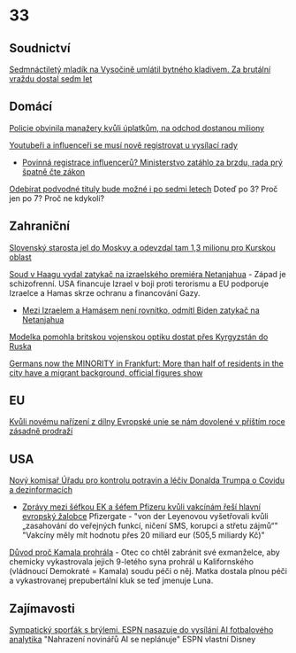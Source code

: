 # 33

## Soudnictví

[Sedmnáctiletý mladík na Vysočině umlátil bytného kladivem. Za brutální vraždu dostal sedm let](https://www.novinky.cz/clanek/krimi-sedmnactilety-mladik-na-vysocine-umlatil-bytneho-kladivem-za-brutalni-vrazdu-dostal-sedm-let-40498292)

## Domácí 

[Policie obvinila manažery kvůli úplatkům, na odchod dostanou miliony](https://www.seznamzpravy.cz/clanek/domaci-kauzy-policie-obvinila-manazery-kvuli-uplatkum-na-odchod-dostanou-miliony-265052)

[Youtubeři a influenceři se musí nově registrovat u vysílací rady](https://www.seznamzpravy.cz/clanek/domaci-zivot-v-cesku-youtuberi-a-influenceri-se-musi-nove-registrovat-u-vysilaci-rady-265001)
  * [Povinná registrace influencerů? Ministerstvo zatáhlo za brzdu, rada prý špatně čte zákon](https://www.echo24.cz/a/Hyx9m/zpravy-domov-evidence-influenceri-ministerstvo-brzda-rrtv-spatne-zakony)

[Odebírat podvodné tituly bude možné i po sedmi letech](https://www.novinky.cz/clanek/domaci-odebirat-podvodne-tituly-bude-mozne-i-po-sedmi-letech-40498067) Doteď po 3? Proč jen po 7? Proč ne kdykoli?

## Zahraniční

[Slovenský starosta jel do Moskvy a odevzdal tam 1,3 milionu pro Kurskou oblast](https://www.novinky.cz/clanek/zahranicni-evropa-slovensky-starosta-v-moskve-odevzdal-13-milionu-pro-kurskou-oblast-40498271)

[Soud v Haagu vydal zatykač na izraelského premiéra Netanjahua](https://www.novinky.cz/clanek/zahranicni-blizky-a-stredni-vychod-na-netanjahua-byl-vydan-mezinarodni-zatykac-40498236) - Západ je schizofrenní. USA financuje Izrael v boji proti terorismu a EU podporuje Izraelce a Hamas skrze ochranu a financování Gazy.
  *  [Mezi Izraelem a Hamásem není rovnítko, odmítl Biden zatykač na Netanjahua](https://www.novinky.cz/clanek/zahranicni-blizky-a-stredni-vychod-mezi-izraelem-a-hamasem-neni-rovnitko-odmitl-biden-zatykac-na-netanjahua-40498339)

[Modelka pomohla britskou vojenskou optiku dostat přes Kyrgyzstán do Ruska](https://www.idnes.cz/zpravy/zahranicni/rusko-ukrajina-britanie-sankce-modelka.A241121_191106_zahranicni_Ichuc)

[Germans now the MINORITY in Frankfurt: More than half of residents in the city have a migrant background, official figures show](https://www.dailymail.co.uk/news/article-4652002/Native-Germans-minority-Germany.html) 

## EU

[Kvůli novému nařízení z dílny Evropské unie se nám dovolené v příštím roce zásadně prodraží](https://www.cestovinky.cz/clanek/kvuli-novemu-narizeni-z-dilny-evropske-unie-se-nam-dovolene-v-pristim-roce-zasadnim-zpusobem)

## USA

[Nový komisař Úřadu pro kontrolu potravin a léčiv Donalda Trumpa o Covidu a dezinformacích](https://x.com/CecilieJilkova/status/1860682952817934585)
 * [Zprávy mezi šéfkou EK a šéfem Pfizeru kvůli vakcínám řeší hlavní evropský žalobce](https://www.seznamzpravy.cz/clanek/zahranicni-zpravy-mezi-sefkou-ek-a-sefem-pfizeru-kvuli-vakcinam-resi-hlavni-evropsky-zalobce-248911) Pfizergate - "von der Leyenovou vyšetřovali kvůli „zasahování do veřejných funkcí, ničení SMS, korupci a střetu zájmů“" "Vakcíny měly mít hodnotu přes 20 miliard eur (505,5 miliardy Kč)"

[Důvod proč Kamala prohrála](https://x.com/SethDillon/status/1860930943944360364) - Otec co chtěl zabránit své exmanželce, aby chemicky vykastrovala jejich 9-letého syna prohrál u Kalifornského (vládnoucí Demokraté = Kamala) soudu péči o něj. Matka dostala plnou péči a vykastrovanej prepubertální kluk se teď jmenuje Luna.

## Zajímavosti

[Sympatický sporťák s brýlemi. ESPN nasazuje do vysílání AI fotbalového analytika](https://www.novinky.cz/clanek/internet-a-pc-ai-sympaticky-sportak-s-brylemi-espn-nasazuje-do-vysilani-ai-fotbaloveho-analytika-40497897) "Nahrazení novinářů AI se neplánuje" ESPN vlastní Disney
